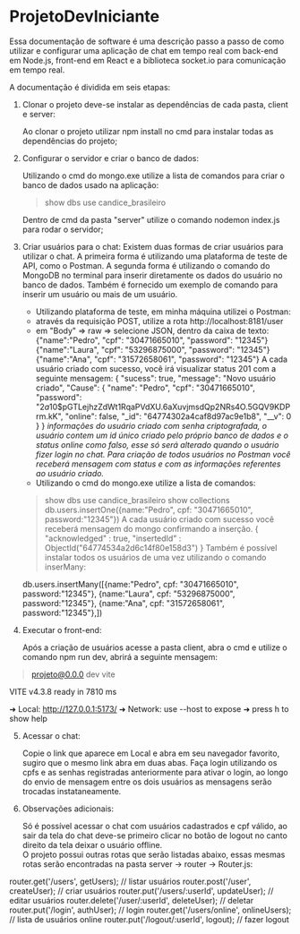 # ProjetoDevIniciante



Essa documentação de software é uma descrição passo a passo de como utilizar e configurar uma aplicação de chat em tempo real com back-end em Node.js, front-end em React e a biblioteca socket.io para comunicação em tempo real.

A documentação é dividida em seis etapas:

1. Clonar o projeto deve-se instalar as dependências de cada pasta, client e server: 

	Ao clonar o projeto utilizar npm install no cmd para instalar todas as dependências do projeto;

2. Configurar o servidor e criar o banco de dados:

	Utilizando o cmd do mongo.exe utilize a lista de comandos para criar o banco de dados usado na aplicação:
	> show dbs
	> use candice_brasileiro

	Dentro de cmd da pasta "server" utilize o comando nodemon index.js para rodar o servidor;

3. Criar usuários para o chat: 
Existem duas formas de criar usuários para utilizar o chat. A primeira forma é utilizando uma plataforma de teste de API, como o Postman. A segunda forma é utilizando o comando do MongoDB no terminal para inserir diretamente os dados do usuário no banco de dados. Também é fornecido um exemplo de comando para inserir um usuário ou mais de um usuário.

	- Utilizando plataforma de teste, em minha máquina utilizei o Postman:
	
	* através da requisição POST, utilize a rota http://localhost:8181/user
	* em "Body" => raw => selecione JSON, dentro da caixa de texto:
		{"name":"Pedro", "cpf": "30471665010", "password": "12345"}
		{"name":"Laura", "cpf": "53296875000", "password": "12345"}
		{"name":"Ana", "cpf": "31572658061", "password": "12345"}
	A cada usuário criado com sucesso, você irá visualizar status 201 com a seguinte mensagem:
{
"sucess": true,
    "message": "Novo usuário criado",
    "Cause": {
"name": "Pedro",
        "cpf": "30471665010",
        "password": "$2a$10$pGTLejhzZdWt1RqaPVdXU.6aXuvjmsdQp2NRs4O.5GQV9KDPrm.kK",
        "online": false,
        "_id": "64774302a4caf8d97ac9e1b8",
        "__v": 0
}
}
*informações do usuário criado com senha criptografada, o usuário contem um id único criado pelo próprio banco de dados e o status online como falso, esse só será alterado quando o usuário fizer login no chat. Para criação de todos usuários no Postman você receberá mensagem com status e com as informações referentes ao usuário criado.*

 	- Utilizando o cmd do mongo.exe utilize a lista de comandos:
	> show dbs
	> use candice_brasileiro
	> show collections
	db.users.insertOne({name:"Pedro", cpf: "30471665010", password:"12345"})
	A cada usuário criado com sucesso você receberá mensagem do mongo confirmando a inserção.
{
        "acknowledged" : true,
        "insertedId" : ObjectId("64774534a2d6c14f80e158d3")
}
	Também é possível instalar todos os usuários de uma vez utilizando o comando inserMany:

	db.users.insertMany([{name:"Pedro", cpf: "30471665010", password:"12345"}, {name:"Laura", cpf: "53296875000", password:"12345"}, {name:"Ana", cpf: "31572658061", password:"12345"},])

4. Executar o front-end:

	Após a criação de usuários acesse a pasta client, abra o cmd e utilize o comando npm run dev, abrirá a seguinte mensagem:

> projeto@0.0.0 dev
> vite


  VITE v4.3.8  ready in 7810 ms

  ➜  Local:   http://127.0.0.1:5173/
  ➜  Network: use --host to expose
  ➜  press h to show help

5. Acessar o chat: 

	Copie o link que aparece em Local e abra em seu navegador favorito, sugiro que o mesmo link abra em duas abas. Faça login utilizando os cpfs e as senhas registradas anteriormente para ativar o login, ao longo do envio de mensagem entre os dois usuários as mensagens serão trocadas instataneamente.

6. Observações adicionais:

	Só é possível acessar o chat com usuários cadastrados e cpf válido, ao sair da tela do chat deve-se primeiro clicar no botão de logout no canto direito da tela deixar o usuário offline.	
	O projeto possui outras rotas que serão listadas abaixo, essas mesmas rotas serão encontradas na pasta server -> router -> Router.js: 

router.get('/users', getUsers); // listar usuários
router.post('/user', createUser); // criar usuários
router.put('/users/:userId', updateUser); // editar usuários
router.delete('/user/:userId', deleteUser); // deletar
router.put('/login', authUser); // login
router.get('/users/online', onlineUsers); // lista de usuários online
router.put('/logout/:userId', logout); // fazer logout
